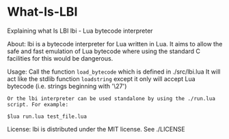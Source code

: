 # What-Is-LBI
Explaining what Is LBI
lbi - Lua bytecode interpreter

About:
	lbi is a bytecode interpreter for Lua written in Lua. It aims to allow
	the safe and fast emulation of Lua bytecode where using the standard C 
	facilities for this would be dangerous.

Usage:
	Call the function `load_bytecode` which is defined in ./src/lbi.lua
	It will act like the stdlib function `loadstring` except it only will
	accept Lua bytecode (i.e. strings beginning with '\27')

	Or the lbi interpreter can be used standalone by using the ./run.lua
	script. For example:

	$lua run.lua test_file.lua

License:
	lbi is distributed under the MIT license. See ./LICENSE
